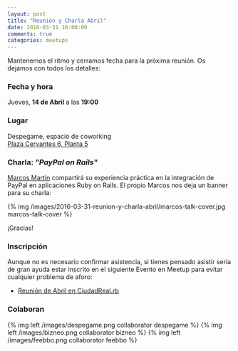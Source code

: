 ```yaml
---
layout: post
title: "Reunión y Charla Abril"
date: 2016-03-31 16:00:00
comments: true
categories: meetups
---
```


Mantenemos el ritmo y cerramos fecha para la próxima reunión. Os
dejamos con todos los detalles:

### Fecha y hora

Jueves, **14 de Abril** a las **19:00**

### Lugar

Despegame, espacio de coworking  
[Plaza Cervantes 6, Planta 5](https://goo.gl/maps/PgQ88oCgUW32)  

<!-- more -->

### Charla: *"PayPal on Rails"*

[Marcos Martín](http://marcosmartingm.es/) compartirá su experiencia
práctica en la integración de PayPal en aplicaciones Ruby on Rails. El
propio Marcos nos deja un banner para su charla:

{% img /images/2016-03-31-reunion-y-charla-abril/marcos-talk-cover.jpg marcos-talk-cover %}

¡Gracias!

### Inscripción

Aunque no es necesario confirmar asistencia, si tienes pensado asistir
sería de gran ayuda estar inscrito en el siguiente Evento en Meetup para
evitar cualquier problema de aforo:

- [Reunión de Abril en CiudadReal.rb](http://www.meetup.com/es-ES/ciudadrealrb/events/230040450/)

### Colaboran

{% img left /images/despegame.png collaborator despegame %}
{% img left /images/bizneo.png collaborator bizneo %}
{% img left /images/feebbo.png collaborator feebbo %}
